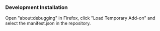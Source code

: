 ### Development Installation
Open "about:debugging" in Firefox, click "Load Temporary Add-on" and select the manifest.json in the repository.